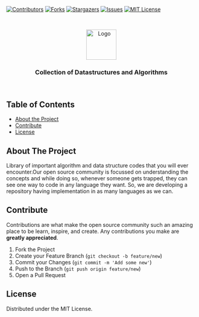 <!-- PROJECT SHIELDS -->
[![Contributors][contributors-shield]][contributors-url]
[![Forks][forks-shield]][forks-url]
[![Stargazers][stars-shield]][stars-url]
[![Issues][issues-shield]][issues-url]
[![MIT License][license-shield]][license-url]




<!-- PROJECT LOGO -->
<br />
<p align="center">
  <a href="https://github.com/othneildrew/Best-README-Template">
    <img src="https://images-eu.ssl-images-amazon.com/images/I/61J1xCKcgGL.png" alt="Logo" width="80" height="80">
  </a>

  <h3 align="center">Collection of Datastructures and Algorithms</h3>

  <p align="center">
    <br />
  </p>
</p>



<!-- TABLE OF CONTENTS -->
## Table of Contents

* [About the Project](#about-the-project)
* [Contribute](#to-contribute)
* [License](#license)





<!-- ABOUT THE PROJECT -->
## About The Project

Library of important algorithm and data structure codes that you will ever encounter.Our open source community is focussed on understanding the concepts and while doing so, whenever someone gets trapped, they can see one way to code in any language they want. So, we are developing a repository having implementation in as many languages as we can.



<!-- TO CONTRIBUTE  -->
## Contribute


Contributions are what make the open source community such an amazing place to be learn, inspire, and create. Any contributions you make are **greatly appreciated**.

1. Fork the Project
2. Create your Feature Branch (`git checkout -b feature/new`)
3. Commit your Changes (`git commit -m 'Add some new'`)
4. Push to the Branch (`git push origin feature/new`)
5. Open a Pull Request


<!-- LICENSE -->
## License

Distributed under the MIT License.


<!-- MARKDOWN LINKS & IMAGES -->
<!-- https://www.markdownguide.org/basic-syntax/#reference-style-links -->
[contributors-shield]: https://img.shields.io/github/contributors/regex0754/Laniakea.svg?style=flat-square
[contributors-url]: https://github.com/regex0754/Laniakea/graphs/contributors
[forks-shield]: https://img.shields.io/github/forks/regex0754/Laniakea.svg?style=flat-square
[forks-url]: https://github.com/regex0754/Laniakea/network/members
[stars-shield]: https://img.shields.io/github/stars/regex0754/Laniakea.svg?style=flat-square
[stars-url]: https://github.com/regex0754/Laniakea/stargazers
[issues-shield]: https://img.shields.io/github/issues/regex0754/Laniakea.svg?style=flat-square
[issues-url]: https://github.com/regex0754/Laniakea/issues
[license-shield]: https://img.shields.io/github/license/regex0754/Laniakea.svg?style=flat-square
[license-url]: https://github.com/regex0754/Laniakea/blob/master/LICENSE
[product-screenshot]: images/screenshot.png
